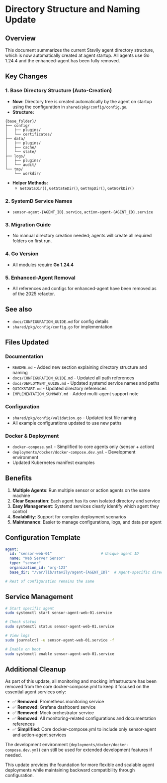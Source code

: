 # Directory Structure and Naming Update

## Overview

This document summarizes the current Stavily agent directory structure, which is now automatically created at agent startup. All agents use Go 1.24.4 and the enhanced-agent has been fully removed.

## Key Changes

### 1. Base Directory Structure (Auto-Creation)
- **Now**: Directory tree is created automatically by the agent on startup using the configuration in `shared/pkg/config/config.go`.
- **Structure:**
```
{base_folder}/
├── config/
│   ├── plugins/
│   └── certificates/
├── data/
│   ├── plugins/
│   ├── cache/
│   └── state/
├── logs/
│   ├── plugins/
│   └── audit/
└── tmp/
    └── workdir/
```
- **Helper Methods:**
  - `GetDataDir()`, `GetStateDir()`, `GetTmpDir()`, `GetWorkDir()`

### 2. SystemD Service Names
- `sensor-agent-{AGENT_ID}.service`, `action-agent-{AGENT_ID}.service`

### 3. Migration Guide
- No manual directory creation needed; agents will create all required folders on first run.

### 4. Go Version
- All modules require **Go 1.24.4**

### 5. Enhanced-Agent Removal
- All references and configs for enhanced-agent have been removed as of the 2025 refactor.

## See also
- `docs/CONFIGURATION_GUIDE.md` for config details
- `shared/pkg/config/config.go` for implementation

## Files Updated

### Documentation
- `README.md` - Added new section explaining directory structure and naming
- `docs/CONFIGURATION_GUIDE.md` - Updated all path references
- `docs/DEPLOYMENT_GUIDE.md` - Updated systemd service names and paths
- `QUICKSTART.md` - Updated directory references
- `IMPLEMENTATION_SUMMARY.md` - Added multi-agent support note

### Configuration
- `shared/pkg/config/validation.go` - Updated test file naming
- All example configurations updated to use new paths

### Docker & Deployment
- `docker-compose.yml` - Simplified to core agents only (sensor + action)
- `deployments/docker/docker-compose.dev.yml` - Development environment
- Updated Kubernetes manifest examples

## Benefits

1. **Multiple Agents**: Run multiple sensor or action agents on the same machine
2. **Clear Separation**: Each agent has its own isolated directory and service
3. **Easy Management**: Systemd services clearly identify which agent they control
4. **Scalability**: Support for complex deployment scenarios
5. **Maintenance**: Easier to manage configurations, logs, and data per agent

## Configuration Template

```yaml
agent:
  id: "sensor-web-01"                      # Unique agent ID
  name: "Web Server Sensor"
  type: "sensor"
  organization_id: "org-123"
  base_dir: "/var/lib/stavily/agent-{AGENT_ID}"  # Agent-specific directory

# Rest of configuration remains the same
```

## Service Management

```bash
# Start specific agent
sudo systemctl start sensor-agent-web-01.service

# Check status
sudo systemctl status sensor-agent-web-01.service

# View logs
sudo journalctl -u sensor-agent-web-01.service -f

# Enable on boot
sudo systemctl enable sensor-agent-web-01.service
```

## Additional Cleanup

As part of this update, all monitoring and mocking infrastructure has been removed from the core docker-compose.yml to keep it focused on the essential agent services only:

- ✅ **Removed**: Prometheus monitoring service
- ✅ **Removed**: Grafana dashboard service  
- ✅ **Removed**: Mock orchestrator service
- ✅ **Removed**: All monitoring-related configurations and documentation references
- ✅ **Simplified**: Core docker-compose.yml to include only sensor-agent and action-agent services

The development environment (`deployments/docker/docker-compose.dev.yml`) can still be used for extended development features if needed.

This update provides the foundation for more flexible and scalable agent deployments while maintaining backward compatibility through configuration.

